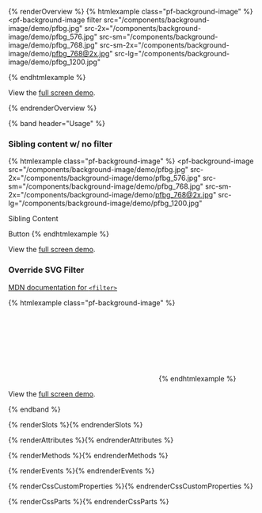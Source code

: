 {% renderOverview %}
  {% htmlexample class="pf-background-image" %}
  <pf-background-image filter
      src="/components/background-image/demo/pfbg.jpg"
      src-2x="/components/background-image/demo/pfbg_576.jpg"
      src-sm="/components/background-image/demo/pfbg_768.jpg"
      src-sm-2x="/components/background-image/demo/pfbg_768@2x.jpg"
      src-lg="/components/background-image/demo/pfbg_1200.jpg"
  ></pf-background-image>
  {% endhtmlexample %}

  View the [full screen demo](/components/background-image/demo/).

{% endrenderOverview %}

{% band header="Usage" %}
  ### Sibling content w/ no filter
  {% htmlexample class="pf-background-image" %}
  <pf-background-image 
      src="/components/background-image/demo/pfbg.jpg"
      src-2x="/components/background-image/demo/pfbg_576.jpg"
      src-sm="/components/background-image/demo/pfbg_768.jpg"
      src-sm-2x="/components/background-image/demo/pfbg_768@2x.jpg"
      src-lg="/components/background-image/demo/pfbg_1200.jpg"
  ></pf-background-image>
  <p>Sibling Content</p>
  <pf-button>Button</pf-button>
  {% endhtmlexample %}

  View the [full screen demo](/components/background-image/demo/sibling-content/). 

  ### Override SVG Filter

  [MDN documentation for `<filter>`](https://developer.mozilla.org/en-US/docs/Web/SVG/Element/filter)

  {% htmlexample class="pf-background-image" %}
  <pf-background-image filter
      src="/components/background-image/demo/pfbg.jpg"
      src-2x="/components/background-image/demo/pfbg_576.jpg"
      src-sm="/components/background-image/demo/pfbg_768.jpg"
      src-sm-2x="/components/background-image/demo/pfbg_768@2x.jpg"
      src-lg="/components/background-image/demo/pfbg_1200.jpg" >
    <svg slot="filter" xmlns="http://www.w3.org/2000/svg">
      <filter id="image_overlay">
        <feMorphology in="SourceGraphic" operator="dilate" radius="5"></feMorphology>
      </filter>
    </svg>
  </pf-background-image>
  {% endhtmlexample %} 

  View the [full screen demo](/components/background-image/demo/filter-override/).

{% endband %}

{% renderSlots %}{% endrenderSlots %}

{% renderAttributes %}{% endrenderAttributes %}

{% renderMethods %}{% endrenderMethods %}

{% renderEvents %}{% endrenderEvents %}

{% renderCssCustomProperties %}{% endrenderCssCustomProperties %}

{% renderCssParts %}{% endrenderCssParts %}
